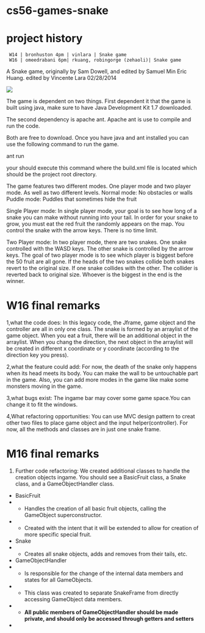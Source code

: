 cs56-games-snake
================

project history
===============
```
 W14 | bronhuston 4pm | vinlara | Snake game
 W16 | omeedrabani 6pm| rkuang, robingorge (zehaoli)| Snake game
```

A Snake game, originally by Sam Dowell, and edited by Samuel Min Eric Huang.
edited by Vincente Lara 02/28/2014 

![](http://i.imgur.com/dwAqko6.png)

The game is dependent on two things. 
First dependent it that the game is built using java, 
make sure to have Java Development Kit 1.7 downloaded.

The second dependency is apache ant.
Apache ant is use to compile and run the code.

Both are free to download.
Once you have java and ant installed 
you can use the following command to run the game.

ant run

your should execute this command where the build.xml
file is located which should be the project root directory.

The game features two different modes. 
One player mode and two player mode. As well as two different levels. 
Normal mode: No obstacles or walls
Puddle mode: Puddles that sometimes hide the fruit

Single Player mode:
In single player mode, your goal is to see how long of a snake you can make
without running into your tail. In order for your snake to grow,
you must eat the red fruit the randomly appears on the map.
You control the snake with the arrow keys. There is no time limit.

Two Player mode:
In two player mode, there are two snakes.
One snake controlled with the WASD keys.
The other snake is controlled by the arrow keys.
The goal of two player mode is to see which player is biggest before the
50 fruit are all gone.
If the heads of the two snakes collide both snakes revert to the original size.
If one snake collides with the other. The collider is reverted back to 
original size. Whoever is the biggest in the end is the winner.


W16 final remarks
=================

1,what the code does: 
In this legacy code, the Jframe, game object and the controller are all in only one class. The snake is formed by an arraylist of the game object. When you eat a fruit, there will be an additional object in the arraylist. When you chang the direction, the next object in the arraylist will be created in different x coordinate or y coordinate (according to the direction key you press).

2,what the feature could add: 
For now, the death of the snake only happens when its head meets its body. You can make the wall to be untouchable part in the game.
Also, you can add more modes in the game like make some monsters moving in the game.

3,what bugs exist: 
The ingame bar may cover some game space.You can change it to fit the windows.

4,What refactoring opportunities: 
You can use MVC design pattern to creat other two files to place game object and the input helper(controller). For now, all the methods and classes are in just one snake frame.

  
M16 final remarks
=================
1. Further code refactoring:
We created additional classes to handle the creation objects ingame. You should see a BasicFruit class, a Snake class, and a GameObjectHandler class.
* BasicFruit
* * Handles the creation of all basic fruit objects, calling the GameObject superconstructor.
* * Created with the intent that it will be extended to allow for creation of more specific special fruit.
* Snake
* * Creates all snake objects, adds and removes from their tails, etc.
* GameObjectHandler
* * Is responsible for the change of the internal data members and states for all GameObjects.
* * This class was created to separate SnakeFrame from directly accessing GameObject data members.
* * **All public members of GameObjectHandler should be made private, and should only be accessed through getters and setters**
* 

